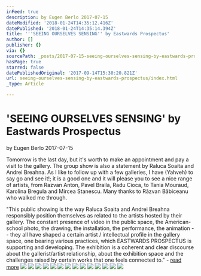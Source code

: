 ```yaml
---
inFeed: true
description: by Eugen Berlo 2017-07-15
dateModified: '2018-01-24T14:35:12.416Z'
datePublished: '2018-01-24T14:35:14.394Z'
title: '''SEEING OURSELVES SENSING'' by Eastwards Prospectus'
author: []
publisher: {}
via: {}
sourcePath: _posts/2017-07-15-seeing-ourselves-sensing-by-eastwards-prospectus.md
hasPage: true
starred: false
datePublishedOriginal: '2017-09-14T15:30:20.821Z'
url: seeing-ourselves-sensing-by-eastwards-prospectus/index.html
_type: Article

---
```

# 'SEEING OURSELVES SENSING' by Eastwards Prospectus

by Eugen Berlo 2017-07-15

Tomorrow is the last day, but it's worth to make an appointment and pay a visit to the gallery. The group show is also a statement by Raluca Soaita and Andrei Breahna. As I like to follow up with a few galleries, I have (Yahveh) to say go and see it!; it is a good one and it will please you to see a nice range of artists, from Razvan Anton, Pavel Braila, Radu Cioca, to Tania Mouraud, Karolina Bregula and Mircea Stanescu. Many thanks to Răzvan Băbiceanu who walked me through.

"This public showing is the way Raluca Soaita and Andrei Breahna responsibly position themselves as related to the artists hosted by their gallery. The constant presence of video in the public space, the American-school photo, the drawing, the installation, the performance, the animation -- they all have shaped a certain artist / intellectual profile in the gallery space, one bearing various practices, which EASTWARDS PROSPECTUS is supporting and developing. The exhibition is a coherent and clear discourse about the gallerist/artist relationship, about the exhibition space and the challenges raised by certain works that one feels connected to." - [read more][0]
![](https://the-grid-user-content.s3-us-west-2.amazonaws.com/3510b18d-1e6a-48ec-8f4c-12f2ee6a07cb.jpg)
![](https://the-grid-user-content.s3-us-west-2.amazonaws.com/e6aeb1dc-063d-4eb7-a234-b305279ddce3.jpg)
![](https://s3-us-west-2.amazonaws.com/the-grid-img/p/aeba9f7c122a122ec25a472d791f6df13cd796c2.jpg)
![](https://s3-us-west-2.amazonaws.com/the-grid-img/p/9f1ba5716af1f75bbf2ae5a6f03e81bc8edf0a7c.jpg)
![](https://s3-us-west-2.amazonaws.com/the-grid-img/p/fc4a1fc35947c2e2156c983e016e9688f926eefb.jpg)
![](https://the-grid-user-content.s3-us-west-2.amazonaws.com/acb7798c-88e6-4868-92eb-db6122dc9b4b.jpg)
![](https://the-grid-user-content.s3-us-west-2.amazonaws.com/f6994efd-b6c7-4183-83e3-07bbe2feb42a.jpg)
![](https://s3-us-west-2.amazonaws.com/the-grid-img/p/bf16a9ef308175a715d956ce43cbabd9017c6a54.jpg)
![](https://s3-us-west-2.amazonaws.com/the-grid-img/p/393b6492d15c9a9d4340d256f2ce5331c28fce66.jpg)
![](https://s3-us-west-2.amazonaws.com/the-grid-img/p/f655a44479baaacc58b018858346076e41989cc1.jpg)
![](https://the-grid-user-content.s3-us-west-2.amazonaws.com/5caa1632-a961-4514-86ca-f4645a4074a2.jpg)
![](https://s3-us-west-2.amazonaws.com/the-grid-img/p/974d1fd1702e89d17a9c42cc7f7726afdfa11109.jpg)
![](https://the-grid-user-content.s3-us-west-2.amazonaws.com/e61fc732-5a40-48c6-8508-59d7936a150f.jpg)
![](https://s3-us-west-2.amazonaws.com/the-grid-img/p/7d5d821221041d2104a4f863120a7680147f11d5.jpg)

[0]: https://www.eastwardsprospectus.com/seeing-ourselves-sensing/